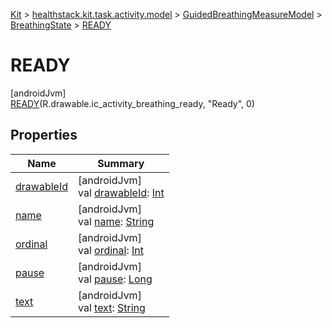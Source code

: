 
[Kit](../../../../../kit.html) > [healthstack.kit.task.activity.model](../../../index.html) > [GuidedBreathingMeasureModel](../../index.html) > [BreathingState](../index.html) > [READY](index.html)



# READY



[androidJvm]\
[READY](index.html)(R.drawable.ic_activity_breathing_ready, &quot;Ready&quot;, 0)



## Properties


| Name | Summary |
|---|---|
| [drawableId](../drawable-id.html) | [androidJvm]<br>val [drawableId](../drawable-id.html): [Int](https://kotlinlang.org/api/latest/jvm/stdlib/kotlin/-int/index.html) |
| [name](../../../../healthstack.kit.ui.util/-interaction-type/-n-o-t-h-i-n-g/index.html#-372974862%2FProperties%2F-106109196) | [androidJvm]<br>val [name](../../../../healthstack.kit.ui.util/-interaction-type/-n-o-t-h-i-n-g/index.html#-372974862%2FProperties%2F-106109196): [String](https://kotlinlang.org/api/latest/jvm/stdlib/kotlin/-string/index.html) |
| [ordinal](../../../../healthstack.kit.ui.util/-interaction-type/-n-o-t-h-i-n-g/index.html#-739389684%2FProperties%2F-106109196) | [androidJvm]<br>val [ordinal](../../../../healthstack.kit.ui.util/-interaction-type/-n-o-t-h-i-n-g/index.html#-739389684%2FProperties%2F-106109196): [Int](https://kotlinlang.org/api/latest/jvm/stdlib/kotlin/-int/index.html) |
| [pause](../pause.html) | [androidJvm]<br>val [pause](../pause.html): [Long](https://kotlinlang.org/api/latest/jvm/stdlib/kotlin/-long/index.html) |
| [text](../text.html) | [androidJvm]<br>val [text](../text.html): [String](https://kotlinlang.org/api/latest/jvm/stdlib/kotlin/-string/index.html) |

